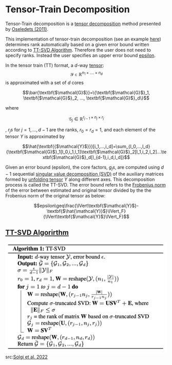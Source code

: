 # Tensor-Train Decomposition


Tensor-Train decomposition is a [tensor decomposition](https://en.wikipedia.org/wiki/Tensor_decomposition) method presented by [Oseledets (2011)](https://epubs.siam.org/doi/10.1137/090752286).

This implementation of tensor-train decomposition (see an example [here]()) determines rank automatically based on a given error bound written according to [TT-SVD Algorithm](#ttsvd-id). Therefore the user does not need to specify ranks. Instead the user specifies an upper error bound [epsilon](#epsilon-id). 

In the tensor train (TT) format, a $d$-way [tensor](https://en.wikipedia.org/wiki/Tensor): $$\textbf{$\mathcal{Y}$} \in \mathbb{R}^{n_1\times .... \times n_d}$$ is approximated with a set of $d$ cores

$$\bar{\textbf{$\mathcal{G}$}}=\{\textbf{$\mathcal{G}$}_1, \textbf{$\mathcal{G}$}_2, ..., \textbf{$\mathcal{G}$}_d\}$$ 

where 

$$\textbf{$\mathcal{G}$}_j \in \mathbb{R}^{r_{j-1}\times n_j \times r_{j}}$$

, $r_js$ for $j=1,...,d-1$ are the ranks, $r_0=r_d=1$, and each element of the tensor $Y$ is approximated by

$$\hat{\textbf{{$\mathcal{Y}$}}}[i_1,...,i_d]=\sum_{l_0,...,l_d} {\textbf{$\mathcal{G}$}_1[l_0,i_1,l_1]\textbf{$\mathcal{G}$}_2[l_1,i_2,l_2]...\textbf{$\mathcal{G}$}_d[l_{d-1},i_d,l_d]}$$

Given an error bound (<a name="epsilon-id"></a>epsilon), the core factors, $g_js$, are computed using $d-1$ sequential [singular value decomposition (SVD)](https://en.wikipedia.org/wiki/Singular_value_decomposition) of the auxiliary matrices formed by [unfolding tensor]() $Y$ along different axes. This decomposition process is called the TT-SVD. The error bound refers to the [Frobenius norm]() of the error between estimated and original tensor divided by the the Frobenius norm of the original tensor as below:


$$epsilon\geq\frac{\lVert\textbf{$\mathcal{Y}$}-\textbf{$\hat{\mathcal{Y}}$}\lVert_F}{\lVert\textbf{$\mathcal{Y}$}\lVert_F}$$

## <a name="ttsvd-id"></a>[TT-SVD Algorirthm](https://arxiv.org/abs/2205.10651)

![](https://github.com/rmsolgi/TensorLearn/blob/main/Tensor-Train%20Decomposition/tt_svd_algorithm.png) src:[Solgi et al. 2022](https://arxiv.org/abs/2205.10651)
